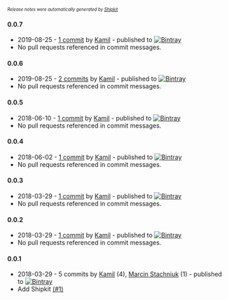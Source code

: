 <sup><sup>*Release notes were automatically generated by [Shipkit](http://shipkit.org/)*</sup></sup>

#### 0.0.7
 - 2019-08-25 - [1 commit](https://github.com/eximius313/bir1-api/compare/v0.0.6...v0.0.7) by [Kamil](https://github.com/eximius313) - published to [![Bintray](https://img.shields.io/badge/Bintray-0.0.7-green.svg)](https://bintray.com/eximius313/bir1-api/maven/0.0.7)
 - No pull requests referenced in commit messages.

#### 0.0.6
 - 2019-08-25 - [2 commits](https://github.com/eximius313/bir1-api/compare/v0.0.5...v0.0.6) by [Kamil](https://github.com/eximius313) - published to [![Bintray](https://img.shields.io/badge/Bintray-0.0.6-green.svg)](https://bintray.com/eximius313/bir1-api/maven/0.0.6)
 - No pull requests referenced in commit messages.

#### 0.0.5
 - 2018-06-10 - [1 commit](https://github.com/eximius313/bir1-api/compare/v0.0.4...v0.0.5) by [Kamil](https://github.com/eximius313) - published to [![Bintray](https://img.shields.io/badge/Bintray-0.0.5-green.svg)](https://bintray.com/eximius313/bir1-api/maven/0.0.5)
 - No pull requests referenced in commit messages.

#### 0.0.4
 - 2018-06-02 - [1 commit](https://github.com/eximius313/bir1-api/compare/v0.0.3...v0.0.4) by [Kamil](https://github.com/eximius313) - published to [![Bintray](https://img.shields.io/badge/Bintray-0.0.4-green.svg)](https://bintray.com/eximius313/bir1-api/maven/0.0.4)
 - No pull requests referenced in commit messages.

#### 0.0.3
 - 2018-03-29 - [1 commit](https://github.com/eximius313/bir1-api/compare/v0.0.2...v0.0.3) by [Kamil](https://github.com/eximius313) - published to [![Bintray](https://img.shields.io/badge/Bintray-0.0.3-green.svg)](https://bintray.com/eximius313/bir1-api/maven/0.0.3)
 - No pull requests referenced in commit messages.

#### 0.0.2
 - 2018-03-29 - [1 commit](https://github.com/eximius313/bir1-api/compare/v0.0.1...v0.0.2) by [Kamil](https://github.com/eximius313) - published to [![Bintray](https://img.shields.io/badge/Bintray-0.0.2-green.svg)](https://bintray.com/eximius313/bir1-api/maven/0.0.2)
 - No pull requests referenced in commit messages.

#### 0.0.1
 - 2018-03-29 - 5 commits by [Kamil](https://github.com/eximius313) (4), [Marcin Stachniuk](https://github.com/mstachniuk) (1) - published to [![Bintray](https://img.shields.io/badge/Bintray-0.0.1-green.svg)](https://bintray.com/eximius313/bir1-api/maven/0.0.1)
 - Add Shipkit [(#1)](https://github.com/eximius313/bir1-api/pull/1)


